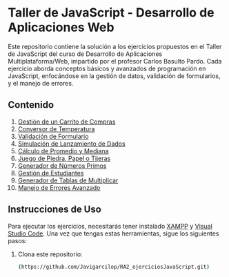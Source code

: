 # Taller de JavaScript - Desarrollo de Aplicaciones Web

Este repositorio contiene la solución a los ejercicios propuestos en el Taller de JavaScript del curso de Desarrollo de Aplicaciones Multiplataforma/Web, impartido por el profesor Carlos Basulto Pardo. Cada ejercicio aborda conceptos básicos y avanzados de programación en JavaScript, enfocándose en la gestión de datos, validación de formularios, y el manejo de errores.

## Contenido

1. [Gestión de un Carrito de Compras](#gestión-de-un-carrito-de-compras)
2. [Conversor de Temperatura](#conversor-de-temperatura)
3. [Validación de Formulario](#validación-de-formulario)
4. [Simulación de Lanzamiento de Dados](#simulación-de-lanzamiento-de-dados)
5. [Cálculo de Promedio y Mediana](#cálculo-de-promedio-y-mediana)
6. [Juego de Piedra, Papel o Tijeras](#juego-de-piedra-papel-o-tijeras)
7. [Generador de Números Primos](#generador-de-números-primos)
8. [Gestión de Estudiantes](#gestión-de-estudiantes)
9. [Generador de Tablas de Multiplicar](#generador-de-tablas-de-multiplicar)
10. [Manejo de Errores Avanzado](#manejo-de-errores-avanzado)

## Instrucciones de Uso

Para ejecutar los ejercicios, necesitarás tener instalado [XAMPP](https://www.apachefriends.org/index.html) y [Visual Studio Code](https://code.visualstudio.com/). Una vez que tengas estas herramientas, sigue los siguientes pasos:

1. Clona este repositorio:
   ```bash
   (https://github.com/Javigarcilop/RA2_ejerciciosJavaScript.git)
   

